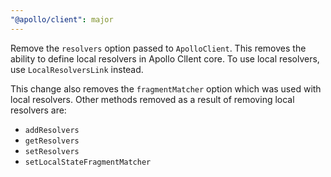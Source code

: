 ```yaml
---
"@apollo/client": major
---
```


Remove the `resolvers` option passed to `ApolloClient`. This removes the ability to define local resolvers in Apollo ClIent core. To use local resolvers, use `LocalResolversLink` instead.

This change also removes the `fragmentMatcher` option which was used with local resolvers. Other methods removed as a result of removing local resolvers are:
- `addResolvers`
- `getResolvers`
- `setResolvers`
- `setLocalStateFragmentMatcher`
